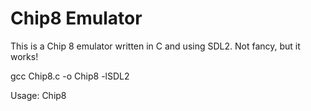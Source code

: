 # Chip8 Emulator

This is a Chip 8 emulator written in C and using SDL2. Not fancy, but it works! 

gcc Chip8.c -o Chip8 -lSDL2

Usage: Chip8 <Chip8rom> 
